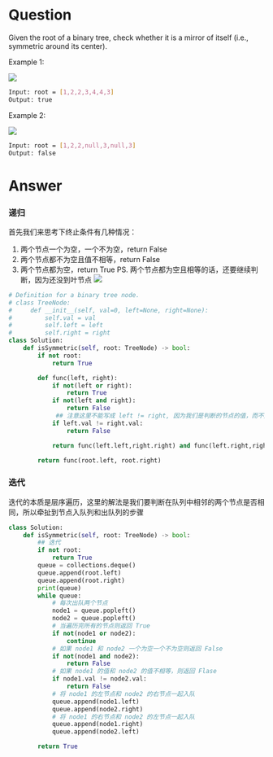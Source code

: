 # Question
Given the root of a binary tree, check whether it is a mirror of itself (i.e., symmetric around its center).

Example 1:

![](https://assets.leetcode.com/uploads/2021/02/19/symtree1.jpg)
```bash
Input: root = [1,2,2,3,4,4,3]
Output: true
```
Example 2:

![](https://assets.leetcode.com/uploads/2021/02/19/symtree2.jpg)
```bash
Input: root = [1,2,2,null,3,null,3]
Output: false
```

# Answer
### 递归
首先我们来思考下终止条件有几种情况：
1. 两个节点一个为空，一个不为空，return False
2. 两个节点都不为空且值不相等，return False
3. 两个节点都为空，return True
PS. 两个节点都为空且相等的话，还要继续判断，因为还没到叶节点
![](https://pic.leetcode-cn.com/2449af8862537df2cbbc45a07764415c1a10769677c822fa271ea7447c8fa128-2.gif)

```python
# Definition for a binary tree node.
# class TreeNode:
#     def __init__(self, val=0, left=None, right=None):
#         self.val = val
#         self.left = left
#         self.right = right
class Solution:
    def isSymmetric(self, root: TreeNode) -> bool:
        if not root:
            return True

        def func(left, right):
            if not(left or right):
                return True
            if not(left and right):
                return False
             ## 注意这里不能写成 left != right, 因为我们是判断的节点的值，而不是判断这个节点，节点的信息还包含了子树的信息
            if left.val != right.val:
                return False

            return func(left.left,right.right) and func(left.right,right.left)

        return func(root.left, root.right)
```

### 迭代
迭代的本质是层序遍历，这里的解法是我们要判断在队列中相邻的两个节点是否相同，所以牵扯到节点入队列和出队列的步骤
```python
class Solution:
    def isSymmetric(self, root: TreeNode) -> bool:
        ## 迭代
        if not root:
            return True
        queue = collections.deque()
        queue.append(root.left)
        queue.append(root.right)
        print(queue)
        while queue:
            # 每次出队两个节点
            node1 = queue.popleft()
            node2 = queue.popleft()
            # 当遍历完所有的节点则返回 True
            if not(node1 or node2):
                continue
            # 如果 node1 和 node2 一个为空一个不为空则返回 False
            if not(node1 and node2):
                return False
            # 如果 node1 的值和 node2 的值不相等，则返回 Flase
            if node1.val != node2.val:
                return False
            # 将 node1 的左节点和 node2 的右节点一起入队
            queue.append(node1.left)
            queue.append(node2.right)
            # 将 node1 的右节点和 node2 的左节点一起入队
            queue.append(node1.right)
            queue.append(node2.left)

        return True
```


